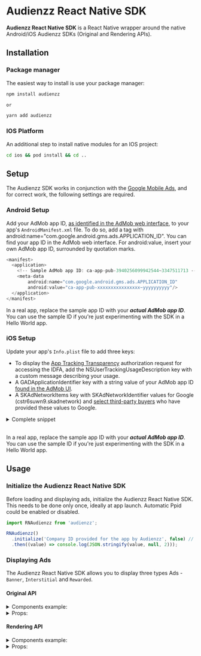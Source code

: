 # Audienzz React Native SDK

**Audienzz React Native SDK** is a React Native wrapper around the native Android/iOS Audienzz SDKs (Original and Rendering APIs).

## Installation

### Package manager

The easiest way to install is use your package manager:

```sh
npm install audienzz

or

yarn add audienzz
```

### IOS Platform

An additional step to install native modules for an IOS project:

```sh
cd ios && pod install && cd ..

```

## Setup

The Audienzz SDK works in conjunction with the [Google Mobile Ads](https://developers.google.com/admob), and for correct work, the following settings are required.

### Android Setup

Add your AdMob app ID, [as identified in the AdMob web interface](https://support.google.com/admob/answer/7356431), to your app's `AndroidManifest.xml` file. To do so, add a <meta-data> tag with android:name="com.google.android.gms.ads.APPLICATION_ID". You can find your app ID in the AdMob web interface. For android:value, insert your own AdMob app ID, surrounded by quotation marks.

```js
<manifest>
  <application>
    <!-- Sample AdMob app ID: ca-app-pub-3940256099942544~3347511713 -->
    <meta-data
        android:name="com.google.android.gms.ads.APPLICATION_ID"
        android:value="ca-app-pub-xxxxxxxxxxxxxxxx~yyyyyyyyyy"/>
  </application>
</manifest>
```

In a real app, replace the sample app ID with your **_*actual AdMob app ID*_**. You can use the sample ID if you're just experimenting with the SDK in a Hello World app.

### iOS Setup

Update your app's `Info.plist` file to add three keys:

- To display the [App Tracking Transparency](https://developers.google.com/admob/ios/privacy/strategies#request) authorization request for accessing the IDFA, add the NSUserTrackingUsageDescription key with a custom message describing your usage.
- A GADApplicationIdentifier key with a string value of your AdMob app ID [found in the AdMob UI](https://support.google.com/admob/answer/7356431).
- A SKAdNetworkItems key with SKAdNetworkIdentifier values for Google (cstr6suwn9.skadnetwork) and [select third-party buyers](https://developers.google.com/admob/ios/3p-skadnetworks) who have provided these values to Google.

<details>
  <summary>Complete snippet</summary>

```js
<key>NSUserTrackingUsageDescription</key>
<string>This identifier will be used to deliver personalized ads to you.</string>
<key>GADApplicationIdentifier</key>
<string>ca-app-pub-3940256099942544~1458002511</string>
<key>SKAdNetworkItems</key>
<array>
  <dict>
    <key>SKAdNetworkIdentifier</key>
    <string>cstr6suwn9.skadnetwork</string>
  </dict>
  <dict>
    <key>SKAdNetworkIdentifier</key>
    <string>4fzdc2evr5.skadnetwork</string>
  </dict>
  <dict>
    <key>SKAdNetworkIdentifier</key>
    <string>4pfyvq9l8r.skadnetwork</string>
  </dict>
  <dict>
    <key>SKAdNetworkIdentifier</key>
    <string>2fnua5tdw4.skadnetwork</string>
  </dict>
  <dict>
    <key>SKAdNetworkIdentifier</key>
    <string>ydx93a7ass.skadnetwork</string>
  </dict>
  <dict>
    <key>SKAdNetworkIdentifier</key>
    <string>5a6flpkh64.skadnetwork</string>
  </dict>
  <dict>
    <key>SKAdNetworkIdentifier</key>
    <string>p78axxw29g.skadnetwork</string>
  </dict>
  <dict>
    <key>SKAdNetworkIdentifier</key>
    <string>v72qych5uu.skadnetwork</string>
  </dict>
  <dict>
    <key>SKAdNetworkIdentifier</key>
    <string>ludvb6z3bs.skadnetwork</string>
  </dict>
  <dict>
    <key>SKAdNetworkIdentifier</key>
    <string>cp8zw746q7.skadnetwork</string>
  </dict>
  <dict>
    <key>SKAdNetworkIdentifier</key>
    <string>3sh42y64q3.skadnetwork</string>
  </dict>
  <dict>
    <key>SKAdNetworkIdentifier</key>
    <string>c6k4g5qg8m.skadnetwork</string>
  </dict>
  <dict>
    <key>SKAdNetworkIdentifier</key>
    <string>s39g8k73mm.skadnetwork</string>
  </dict>
  <dict>
    <key>SKAdNetworkIdentifier</key>
    <string>3qy4746246.skadnetwork</string>
  </dict>
  <dict>
    <key>SKAdNetworkIdentifier</key>
    <string>f38h382jlk.skadnetwork</string>
  </dict>
  <dict>
    <key>SKAdNetworkIdentifier</key>
    <string>hs6bdukanm.skadnetwork</string>
  </dict>
  <dict>
    <key>SKAdNetworkIdentifier</key>
    <string>v4nxqhlyqp.skadnetwork</string>
  </dict>
  <dict>
    <key>SKAdNetworkIdentifier</key>
    <string>wzmmz9fp6w.skadnetwork</string>
  </dict>
  <dict>
    <key>SKAdNetworkIdentifier</key>
    <string>yclnxrl5pm.skadnetwork</string>
  </dict>
  <dict>
    <key>SKAdNetworkIdentifier</key>
    <string>t38b2kh725.skadnetwork</string>
  </dict>
  <dict>
    <key>SKAdNetworkIdentifier</key>
    <string>7ug5zh24hu.skadnetwork</string>
  </dict>
  <dict>
    <key>SKAdNetworkIdentifier</key>
    <string>gta9lk7p23.skadnetwork</string>
  </dict>
  <dict>
    <key>SKAdNetworkIdentifier</key>
    <string>vutu7akeur.skadnetwork</string>
  </dict>
  <dict>
    <key>SKAdNetworkIdentifier</key>
    <string>y5ghdn5j9k.skadnetwork</string>
  </dict>
  <dict>
    <key>SKAdNetworkIdentifier</key>
    <string>n6fk4nfna4.skadnetwork</string>
  </dict>
  <dict>
    <key>SKAdNetworkIdentifier</key>
    <string>v9wttpbfk9.skadnetwork</string>
  </dict>
  <dict>
    <key>SKAdNetworkIdentifier</key>
    <string>n38lu8286q.skadnetwork</string>
  </dict>
  <dict>
    <key>SKAdNetworkIdentifier</key>
    <string>47vhws6wlr.skadnetwork</string>
  </dict>
  <dict>
    <key>SKAdNetworkIdentifier</key>
    <string>kbd757ywx3.skadnetwork</string>
  </dict>
  <dict>
    <key>SKAdNetworkIdentifier</key>
    <string>9t245vhmpl.skadnetwork</string>
  </dict>
  <dict>
    <key>SKAdNetworkIdentifier</key>
    <string>eh6m2bh4zr.skadnetwork</string>
  </dict>
  <dict>
    <key>SKAdNetworkIdentifier</key>
    <string>a2p9lx4jpn.skadnetwork</string>
  </dict>
  <dict>
    <key>SKAdNetworkIdentifier</key>
    <string>22mmun2rn5.skadnetwork</string>
  </dict>
  <dict>
    <key>SKAdNetworkIdentifier</key>
    <string>4468km3ulz.skadnetwork</string>
  </dict>
  <dict>
    <key>SKAdNetworkIdentifier</key>
    <string>2u9pt9hc89.skadnetwork</string>
  </dict>
  <dict>
    <key>SKAdNetworkIdentifier</key>
    <string>8s468mfl3y.skadnetwork</string>
  </dict>
  <dict>
    <key>SKAdNetworkIdentifier</key>
    <string>klf5c3l5u5.skadnetwork</string>
  </dict>
  <dict>
    <key>SKAdNetworkIdentifier</key>
    <string>ppxm28t8ap.skadnetwork</string>
  </dict>
  <dict>
    <key>SKAdNetworkIdentifier</key>
    <string>ecpz2srf59.skadnetwork</string>
  </dict>
  <dict>
    <key>SKAdNetworkIdentifier</key>
    <string>uw77j35x4d.skadnetwork</string>
  </dict>
  <dict>
    <key>SKAdNetworkIdentifier</key>
    <string>pwa73g5rt2.skadnetwork</string>
  </dict>
  <dict>
    <key>SKAdNetworkIdentifier</key>
    <string>mlmmfzh3r3.skadnetwork</string>
  </dict>
  <dict>
    <key>SKAdNetworkIdentifier</key>
    <string>578prtvx9j.skadnetwork</string>
  </dict>
  <dict>
    <key>SKAdNetworkIdentifier</key>
    <string>4dzt52r2t5.skadnetwork</string>
  </dict>
  <dict>
    <key>SKAdNetworkIdentifier</key>
    <string>e5fvkxwrpn.skadnetwork</string>
  </dict>
  <dict>
    <key>SKAdNetworkIdentifier</key>
    <string>8c4e2ghe7u.skadnetwork</string>
  </dict>
  <dict>
    <key>SKAdNetworkIdentifier</key>
    <string>zq492l623r.skadnetwork</string>
  </dict>
  <dict>
    <key>SKAdNetworkIdentifier</key>
    <string>3rd42ekr43.skadnetwork</string>
  </dict>
  <dict>
    <key>SKAdNetworkIdentifier</key>
    <string>3qcr597p9d.skadnetwork</string>
  </dict>
</array>
```

</details>

<br/>

In a real app, replace the sample app ID with your **_actual AdMob app ID_**. You can use the sample ID if you're just experimenting with the SDK in a Hello World app.

<!-- **NOTE**: Learn more about native -> [Android](https://developers.google.com/admob/android/quick-start) / [iOS](https://developers.google.com/admob/ios/quick-start) settings. -->

## Usage

### Initialize the Audienzz React Native SDK

Before loading and displaying ads, initialize the Audienzz React Native SDK. This needs to be done only once, ideally at app launch. Automatic Ppid could be enabled or disabled.

```js
import RNAudienzz from 'audienzz';

RNAudienzz()
  .initialize('Company ID provided for the app by Audienzz', false) // Open-Ended Question
  .then((value) => console.log(JSON.stringify(value, null, 2)));
```

### Displaying Ads

The Audienzz React Native SDK allows you to display three types Ads - `Banner`, `Interstitial` and `Rewarded`.

#### Original API

<details>
<summary><span>Components example:</span></summary>

```js
import React from 'react';
import {
  OriginalBanner,
  OriginalInterstitial,
  OriginalRewarded,
} from 'audienzz';

    const bannerRef = React.createRef<OriginalBanner>();

    const handleStopAutoRefresh = () => {
      if (bannerRef.current) {
      bannerRef.current.stopAutoRefresh();
      }
    };

    const handleResumeAutoRefresh = () => {
      if (bannerRef.current) {
      bannerRef.current.resumeAutoRefresh();
      }
    };


    <OriginalBanner
      ref={bannerRef}
      adUnitID="adUnitID"
      auConfigID="auConfigID"
      width={300}
      height={250}
      adFormats={['banner']}
      isLazyLoad={false}
      autoRefreshPeriodMillis={30000}
      keywords={['clothing', 'sport']}
      appContent={APP_CONTENT_FOR_BANNER}
      onAdLoaded={() => console.log('success')}
      onAdClicked={() => console.log('clicked')}
      onAdOpened={() => console.log('ad opened')}
      onAdClosed={() => console.log('ad closed')}
      onAdFailedToLoad={(error) =>console.log(`ERROR -> ${JSON.stringify(error, null, 2)}`)}
      isReserved
    />

   ...

    <OriginalInterstitial
      adUnitID="adUnitID"
      auConfigID="auConfigID"
      adFormats={['video']}
      isLazyLoad={false}
      keyword="mainKeyword"
      keywords={['clothing', 'sport']}
      appContent={APP_CONTENT_FOR_INTERSTITIAL}
      onAdLoaded={() => console.log('INTERSTITIAL success')}
      onAdFailedToLoad={(error) =>console.log(`INTERSTITIAL ERROR -> ${JSON.stringify(error, null, 2)}`)}
    />

   ...

    <OriginalRewarded
      adUnitID="adUnitID"
      auConfigID="auConfigID"
      onAdLoaded={() => console.log('REWARDED success')}
      onAdClosed={(event) => {
        console.log('REWARDED ad closed');
        console.log(`The user received -> ${JSON.stringify(event, null, 2)}`);
        }}
      onAdFailedToLoad={(error) => console.log(`REWARDED ERROR -> ${JSON.stringify(error, null, 2)}`)}
    />

```

</details>

<details>
 <summary><span>Props:</span></summary>

| Name                      | Description                                                                                                                                                                                                                                                                                                                                   | Required | Type                                                                                                                                                                                                                          | For the type Ad                                              |
| ------------------------- | --------------------------------------------------------------------------------------------------------------------------------------------------------------------------------------------------------------------------------------------------------------------------------------------------------------------------------------------- | :------: | ----------------------------------------------------------------------------------------------------------------------------------------------------------------------------------------------------------------------------- | ------------------------------------------------------------ |
| `adUnitID`                | An ID identifies your banner in the system. You should have a valid, active placement ID to monetize your app.                                                                                                                                                                                                                                | **YES**  | string                                                                                                                                                                                                                        | `OriginalBanner`, `OriginalInterstitial`, `OriginalRewarded` |
| `auConfigID`              | An ID of the Stored Impression on the Audienzz Server.                                                                                                                                                                                                                                                                                        | **YES**  | string                                                                                                                                                                                                                        | `OriginalBanner`, `OriginalInterstitial`, `OriginalRewarded` |
| `width`                   | The width of the ad unit which will be used in the bid request.                                                                                                                                                                                                                                                                               | **YES**  | number                                                                                                                                                                                                                        | `OriginalBanner`                                             |
| `height`                  | The height of the ad unit which will be used in the bid request.                                                                                                                                                                                                                                                                              | **YES**  | number                                                                                                                                                                                                                        | `OriginalBanner`                                             |
| `isLazyLoad`              | The property that controls when an ad request will be made (tracks the viewport). **Default:** `true`.                                                                                                                                                                                                                                        |    No    | boolean                                                                                                                                                                                                                       | `OriginalBanner`, `OriginalInterstitial`, `OriginalRewarded` |
| `pbAdSlot`                | PB Ad Slot is an identifier tied to the placement the ad will be delivered in. The use case for PB Ad Slot is to pass to exchange an ID they can use to tie to reporting systems or use for data science driven model building to match with impressions sourced from alternate integrations. A common ID to pass is the ad server slot name. |    No    | string                                                                                                                                                                                                                        | `OriginalBanner`, `OriginalInterstitial`, `OriginalRewarded` |
| `gpID`                    | The Global Placement ID (GPID) is a key that uniquely identifies a specific instance of an adunit.                                                                                                                                                                                                                                            |    No    | string
| `impOrtbConfig`                    | The property is used to supply ad request with a custom ORTB configuration that would be merged with imp field in request.                                                                                                                                                                                                                                            |    No    | string                                                                                                                                                                                                                         | `OriginalBanner`, `OriginalInterstitial`, `OriginalRewarded` |                                                                                                                                                                                                         | `OriginalBanner`, `OriginalInterstitial`, `OriginalRewarded` |
| `apiParameters`           | The property is dedicated to adding values for API Frameworks to a bid response according to the OpenRTB 2.5 spec. **Default:** `['MRAID_2']`.                                                                                                                                                                                                |    No    | Array<'MRAID_1' &#124; 'MRAID_2' &#124; 'MRAID_3' &#124; 'VPAID_1' &#124; 'VPAID_2' &#124; 'OMID_1' &#124; 'ORMMA'>                                                                                                           | `OriginalBanner`, `OriginalInterstitial`, `OriginalRewarded` |
| `videoProtocols`          | Array or enum of OpenRTB 2.5 supported Protocols. **Default:** `['VAST_2_0']`.                                                                                                                                                                                                                                                                |    No    | Array<'VAST_1_0' &#124; 'VAST_2_0' &#124; 'VAST_3_0' &#124; 'VAST_4_0' &#124; 'DAAST_1_0' &#124; 'VAST_1_0_Wrapped' &#124; 'VAST_2_0_Wrapped' &#124; 'VAST_3_0_Wrapped' &#124; 'VAST_4_0_Wrapped' &#124; 'DAAST_1_0_Wrapped'> | `OriginalBanner`, `OriginalInterstitial`, `OriginalRewarded` |
| `videoDuration`           | A property representing the OpenRTB 2.5 video ad duration in seconds. **Default:** `[5, 30]` // [min, max].                                                                                                                                                                                                                                   |    No    | [number, number]                                                                                                                                                                                                              | `OriginalBanner`, `OriginalInterstitial`, `OriginalRewarded` |
| `videoBitrate`            | The property representing the OpenRTB 2.5 bit rate in Kbps. **Default:** `[300, 1500]` // [min, max].                                                                                                                                                                                                                                         |    No    | [number, number]                                                                                                                                                                                                              | `OriginalBanner`, `OriginalInterstitial`, `OriginalRewarded` |
| `playbackMethod`          | Array of OpenRTB 2.5 playback methods. Only one method is typically used in practice. It is strongly advised to use only the first element of the array. **Default:** `['AutoPlaySoundOn']`.                                                                                                                                                  |    No    | Array<'AutoPlaySoundOn' &#124; 'AutoPlaySoundOff' &#124; 'ClickToPlay' &#124; 'MouseOver' &#124; 'EnterSoundOn' &#124; 'EnterSoundOff'>                                                                                       | `OriginalBanner`, `OriginalInterstitial`, `OriginalRewarded` |
| `adFormats`               | This ad unit formats for the current ad unit. **Default:** (Multiformat) `['banner', 'video']`.                                                                                                                                                                                                                                               |    No    | Array<'banner' &#124; 'video'>                                                                                                                                                                                                | `OriginalBanner`, `OriginalInterstitial`                     |
| `videoPlacement`          | OpenRTB 2.5 Placement Type for the auction. **Default:** `'inBanner'`.                                                                                                                                                                                                                                                                        |    No    | 'inBanner' &#124; 'inArticle' &#124; 'inFeed' &#124; 'interstitial'                                                                                                                                                           | `OriginalBanner`                                             |
| `isReserved`              | The property that can be used to determine how the banner will appear. With or without reserved space. _Note: May be useful if the ad will be used where there is a lot of static content._ **Default:** `false`.                                                                                                                             |    No    | boolean                                                                                                                                                                                                                       | `OriginalBanner`                                             |
| `isAdaptive`              | The property that can be used to work with multiply size banner. **Default:** `false`.                                                                                                                             |    No    | boolean                                                                                                                                                                                                                       | `OriginalBanner`                                             |
| `autoRefreshPeriodMillis` | Number defining the refresh time in milliseconds. The value cannot be less than 30000ms. To stop or renew auto refresh, use the `stopAutoRefresh` and `resumeAutoRefresh` methods.                                                                                                                                                            |    No    | number                                                                                                                                                                                                                        | `OriginalBanner`                                             |
| `minSizesPercentage`      | Optional parameter to specify the minimum width/height percent an ad may occupy of a device’s screen. **Default:** `[80, 60]` // [width, height].                                                                                                                                                                                             |    No    | [number, number]                                                                                                                                                                                                              | `OriginalInterstitial`                                       |
| `onAdLoaded`              | A callback triggered when an ad is received.                                                                                                                                                                                                                                                                                                  |    No    | onAdLoaded?(): void                                                                                                                                                                                                           | `OriginalBanner`, `OriginalInterstitial`, `OriginalRewarded` |
| `onAdFailedToLoad`        | A callback triggered when an ad request failed.                                                                                                                                                                                                                                                                                               |    No    | onAdFailedToLoad?(error: {code: number, message: string}): void                                                                                                                                                               | `OriginalBanner`, `OriginalInterstitial`, `OriginalRewarded` |
| `onAdClicked`             | A callback triggered when a click is recorded for an ad.                                                                                                                                                                                                                                                                                      |    No    | onAdClicked?(): void                                                                                                                                                                                                          | `OriginalBanner`, `OriginalInterstitial`, `OriginalRewarded` |
| `onAdOpened`              | A callback triggered when an ad opens an overlay that covers the screen.                                                                                                                                                                                                                                                                      |    No    | onAdOpened?(): void                                                                                                                                                                                                           | `OriginalBanner`, `OriginalInterstitial`, `OriginalRewarded` |
| `onAdClosed`              | A callback triggered when the user is about to return to the app. **NOTE:** For `OriginalRewarded`, there is a parameter that contains information about the reward received when interacting with ads.                                                                                                                                       |    No    | onAdClosed?(): void &#124;&#124; onAdClosed?(reward: {type: string, amount: number}): void                                                                                                                                    | `OriginalBanner`, `OriginalInterstitial`, `OriginalRewarded` |

</details>

#### Rendering API

<details>
<summary><span>Components example:</span></summary>

```js
import React from 'react';
import {
  RenderingBanner,
  RenderingInterstitial,
  RenderingRewarded,
} from 'audienzz';

    <RenderingBanner
      adUnitID="adUnitID"
      auConfigID="auConfigID"
      width={300}
      height={250}
      adFormat="banner"
      isLazyLoad={false}
      keywords={['clothing', 'sport']}
      appContent={APP_CONTENT_FOR_BANNER}
      onAdLoaded={() => console.log('success')}
      onAdClicked={() => console.log('clicked')}
      onAdOpened={() => console.log('ad opened')}
      onAdClosed={() => console.log('ad closed')}
      onAdFailedToLoad={(error) =>console.log(`ERROR -> ${JSON.stringify(error, null, 2)}`)}
      isReserved
    />

   ...

    <RenderingInterstitial
      adUnitID="adUnitID"
      auConfigID="auConfigID"
      adFormat="video"
      keyword="mainKeyword"
      keywords={['clothing', 'sport']}
      appContent={APP_CONTENT_FOR_INTERSTITIAL}
      onAdLoaded={() => console.log('INTERSTITIAL success')}
      onAdFailedToLoad={(error) =>console.log(`INTERSTITIAL ERROR -> ${JSON.stringify(error, null, 2)}`)}
    />

   ...

    <RenderingRewarded
      adUnitID="adUnitID"
      auConfigID="auConfigID"
      onAdLoaded={() => console.log('REWARDED success')}
      onAdClosed={() => {
        console.log('REWARDED ad closed');
        console.log('The user can receive reward (own implementation) -> 💰');
        }}
      onAdFailedToLoad={(error) => console.log(`REWARDED ERROR -> ${JSON.stringify(error, null, 2)}`)}
    />

```

</details>

<details>
 <summary><span>Props:</span></summary>

| Name                 | Description                                                                                                                                                                                                                                                                                                                                   | Required | Type                                                            | For the type Ad                                                 |
| -------------------- | --------------------------------------------------------------------------------------------------------------------------------------------------------------------------------------------------------------------------------------------------------------------------------------------------------------------------------------------- | :------: | --------------------------------------------------------------- | --------------------------------------------------------------- |
| `adUnitID`           | An ID identifies your banner in the system. You should have a valid, active placement ID to monetize your app.                                                                                                                                                                                                                                | **YES**  | string                                                          | `RenderingBanner`, `RenderingInterstitial`, `RenderingRewarded` |
| `auConfigID`         | An ID of the Stored Impression on the Audienzz Server.                                                                                                                                                                                                                                                                                        | **YES**  | string                                                          | `RenderingBanner`, `RenderingInterstitial`, `RenderingRewarded` |
| `width`              | The width of the ad unit which will be used in the bid request.                                                                                                                                                                                                                                                                               | **YES**  | number                                                          | `RenderingBanner`                                               |
| `height`             | The height of the ad unit which will be used in the bid request.                                                                                                                                                                                                                                                                              | **YES**  | number                                                          | `RenderingBanner`                                               |
| `adFormat`           | This ad unit format for the current ad unit.                                                                                                                                                                                                                                                                                                  | **YES**  | 'banner' &#124; 'video'                                         | `RenderingBanner`, `RenderingInterstitial`                      |
| `isLazyLoad`         | The property that controls when an ad request will be made (tracks the viewport). **Default:** `true`.                                                                                                                                                                                                                                        |    No    | boolean                                                         | `RenderingBanner`, `RenderingInterstitial`, `RenderingRewarded` |
| `pbAdSlot`           | PB Ad Slot is an identifier tied to the placement the ad will be delivered in. The use case for PB Ad Slot is to pass to exchange an ID they can use to tie to reporting systems or use for data science driven model building to match with impressions sourced from alternate integrations. A common ID to pass is the ad server slot name. |    No    | string                                                          | `RenderingBanner`, `RenderingInterstitial`, `RenderingRewarded` |
| `gpID`               | The Global Placement ID (GPID) is a key that uniquely identifies a specific instance of an adunit.                                                                                                                                                                                                                                            |    No    | string                                                          | `RenderingBanner`, `RenderingInterstitial`, `RenderingRewarded` |
| `keyword`            | This the context keyword for adunit context targeting. Inserts the given element in the set if it is not already present.                                                                                                                                                                                                                     |    No    | string                                                          | `RenderingBanner`, `RenderingInterstitial`, `RenderingRewarded` |
| `keywords`           | This the context keyword set for adunit context targeting. Adds the elements of the given set to the set.                                                                                                                                                                                                                                     |    No    | string[]                                                        | `RenderingBanner`, `RenderingInterstitial`, `RenderingRewarded` |
| `appContent`         | This the content for adunit, content, in which impression will appear.                                                                                                                                                                                                                                                                        |    No    | IAppContent                                                     | `RenderingBanner`, `RenderingInterstitial`, `RenderingRewarded` |
| `isReserved`         | The property that can be used to determine how the banner will appear. With or without reserved space. _Note: May be useful if the ad will be used where there is a lot of static content._ **Default:** `false`.                                                                                                                             |    No    | boolean                                                         | `RenderingBanner`                                               |
| `skipDelay`          | Sets delay in seconds to show close button. **Default:** `13`.                                                                                                                                                                                                                                                                                |    No    | number                                                          | `RenderingInterstitial`                                         |
| `minSizesPercentage` | Optional parameter to specify the minimum width/height percent an ad may occupy of a device’s screen. **Default:** `[80, 60]` // [width, height].                                                                                                                                                                                             |    No    | [number, number]                                                | `RenderingInterstitial`, `RenderingRewarded`                    |
| `onAdLoaded`         | A callback triggered when an ad is received.                                                                                                                                                                                                                                                                                                  |    No    | onAdLoaded?(): void                                             | `RenderingBanner`, `RenderingInterstitial`, `RenderingRewarded` |
| `onAdFailedToLoad`   | A callback triggered when an ad request failed.                                                                                                                                                                                                                                                                                               |    No    | onAdFailedToLoad?(error: {code: number, message: string}): void | `RenderingBanner`, `RenderingInterstitial`, `RenderingRewarded` |
| `onAdClicked`        | A callback triggered when a click is recorded for an ad.                                                                                                                                                                                                                                                                                      |    No    | onAdClicked?(): void                                            | `RenderingBanner`, `RenderingInterstitial`, `RenderingRewarded` |
| `onAdOpened`         | A callback triggered when an ad opens an overlay that covers the screen.                                                                                                                                                                                                                                                                      |    No    | onAdOpened?(): void                                             | `RenderingBanner`, `RenderingInterstitial`, `RenderingRewarded` |
| `onAdClosed`         | A callback triggered when the user is about to return to the app.                                                                                                                                                                                                                                                                             |    No    | onAdClosed?(): void                                             | `RenderingBanner`, `RenderingInterstitial`, `RenderingRewarded` |

</details>
